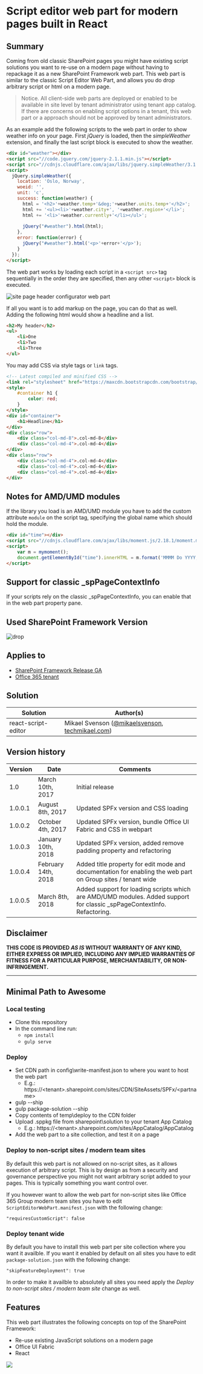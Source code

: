 # Script editor web part for modern pages built in React

## Summary
Coming from old classic SharePoint pages you might have existing script solutions you want to re-use on a modern page
without having to repackage it as a new SharePoint Framework web part. This web part is similar to the classic
Script Editor Web Part, and allows you do drop arbitrary script or html on a modern page.

> Notice. All client-side web parts are deployed or enabled to be available in site level by tenant administrator using tenant app catalog. If there are concerns on enabling script options in a tenant, this web part or a approach should not be approved by tenant administrators.

As an example add the following scripts to the web part in order to show weather info on your page. First *jQuery* is loaded, then the *simpleWeather* extension, and finally the last script block is executed to show the weather.

```html
<div id="weather"></div>
<script src="//code.jquery.com/jquery-2.1.1.min.js"></script>
<script src="//cdnjs.cloudflare.com/ajax/libs/jquery.simpleWeather/3.1.0/jquery.simpleWeather.min.js"></script>
<script>
  jQuery.simpleWeather({
	location: 'Oslo, Norway',
	woeid: '',
	unit: 'c',
	success: function(weather) {
	  html = '<h2>'+weather.temp+'&deg;'+weather.units.temp+'</h2>';
	  html += '<ul><li>'+weather.city+', '+weather.region+'</li>';
	  html += '<li>'+weather.currently+'</li></ul>';
  
	  jQuery("#weather").html(html);
	},
	error: function(error) {
	  jQuery("#weather").html('<p>'+error+'</p>');
	}
  });
</script>
```

The web part works by loading each script in a `<script src>` tag sequentially in the order they are specified, then any other `<script>` block is executed.

![site page header configurator web part](./assets/modern-script-editor-wp.gif)

If all you want is to add markup on the page, you can do that as well. Adding the following html would show a headline and a list.

```html
<h2>My header</h2>
<ul>
    <li>One
    <li>Two
    <li>Three
</ul>
```

You may add CSS via style tags or `link` tags.
```html
<!-- Latest compiled and minified CSS -->
<link rel="stylesheet" href="https://maxcdn.bootstrapcdn.com/bootstrap/3.3.7/css/bootstrap.min.css" integrity="sha384-BVYiiSIFeK1dGmJRAkycuHAHRg32OmUcww7on3RYdg4Va+PmSTsz/K68vbdEjh4u" crossorigin="anonymous">
<style>
    #container h1 {
        color: red;
    }
</style>
<div id="container">
    <h1>Headline</h1>
</div>
<div class="row">
    <div class="col-md-8">.col-md-8</div>
    <div class="col-md-4">.col-md-4</div>
</div>
<div class="row">
    <div class="col-md-4">.col-md-4</div>
    <div class="col-md-4">.col-md-4</div>
    <div class="col-md-4">.col-md-4</div>
</div>
```

## Notes for AMD/UMD modules
If the library you load is an AMD/UMD module you have to add the custom attribute `module` on the script tag, specifying the global name which should hold the module.

```html
<div id="time"></div>
<script src="//cdnjs.cloudflare.com/ajax/libs/moment.js/2.18.1/moment.min.js" module="mymoment"></script>
<script>
    var m = mymoment();
    document.getElementById("time").innerHTML = m.format('MMMM Do YYYY, HH:mm:ss');
</script>
```
## Support for classic _spPageContextInfo

If your scripts rely on the classic _spPageContextInfo, you can enable that in the web part property pane.


## Used SharePoint Framework Version
![drop](https://img.shields.io/badge/drop-1.4.1-green.svg)

## Applies to

* [SharePoint Framework Release GA](https://blogs.office.com/2017/02/23/sharepoint-framework-reaches-general-availability-build-and-deploy-engaging-web-parts-today/)
* [Office 365 tenant](https://dev.office.com/sharepoint/docs/spfx/set-up-your-development-environment)

## Solution

Solution|Author(s)
--------|---------
react-script-editor | Mikael Svenson ([@mikaelsvenson](http://www.twitter.com/mikaelsvenson), [techmikael.com](techmikael.com))

## Version history

Version|Date|Comments
-------|----|--------
1.0|March 10th, 2017|Initial release
1.0.0.1|August 8th, 2017|Updated SPFx version and CSS loading
1.0.0.2|October 4th, 2017|Updated SPFx version, bundle Office UI Fabric and CSS in webpart
1.0.0.3|January 10th, 2018|Updated SPFx version, added remove padding property and refactoring
1.0.0.4|February 14th, 2018|Added title property for edit mode and documentation for enabling the web part on Group sites / tenant wide
1.0.0.5|March 8th, 2018|Added support for loading scripts which are AMD/UMD modules. Added support for classic _spPageContextInfo. Refactoring.

## Disclaimer
**THIS CODE IS PROVIDED *AS IS* WITHOUT WARRANTY OF ANY KIND, EITHER EXPRESS OR IMPLIED, INCLUDING ANY IMPLIED WARRANTIES OF FITNESS FOR A PARTICULAR PURPOSE, MERCHANTABILITY, OR NON-INFRINGEMENT.**

---

## Minimal Path to Awesome
### Local testing

- Clone this repository
- In the command line run:
  - `npm install`
  - `gulp serve`

### Deploy
* Set CDN path in config\write-manifest.json to where you want to host the web part
	* E.g.:  https://&lt;tenant&gt;.sharepoint.com/sites/CDN/SiteAssets/SPFx/&lt;partname&gt;
* gulp --ship
* gulp package-solution --ship
* Copy contents of temp\deploy to the CDN folder
* Upload .sppkg file from sharepoint\solution to your tenant App Catalog
	* E.g.: https://&lt;tenant&gt;.sharepoint.com/sites/AppCatalog/AppCatalog
* Add the web part to a site collection, and test it on a page

### Deploy to non-script sites / modern team sites
By default this web part is not allowed on no-script sites, as it allows execution of arbitrary script. This is by design as from a security and governance perspective you might not want arbitrary script added to your pages. This is typically something you want control over.

If you however want to allow the web part for non-script sites like Office 365 Group modern team sites you have to edit `ScriptEditorWebPart.manifest.json` with the following change:
```
"requiresCustomScript": false
```

### Deploy tenant wide
By default you have to install this web part per site collection where you want it availble. If you want it enabled by default on all sites you have to edit `package-solution.json` with the following change:
```
"skipFeatureDeployment": true
```

In order to make it availble to absolutely all sites you need apply the _Deploy to non-script sites / modern team site_ change as well.

## Features
This web part illustrates the following concepts on top of the SharePoint Framework:

- Re-use existing JavaScript solutions on a modern page
- Office UI Fabric
- React

<img src="https://telemetry.sharepointpnp.com/sp-dev-fx-webparts/samples/react-script-editor" />
